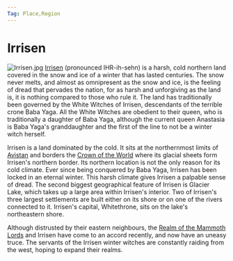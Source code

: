 ```yaml
---
Tag: Place,Region
---
```

# Irrisen
![Irrisen.jpg](questforthefrozenflame/docs/Images/Locations/Irrisen.jpg)
[Irrisen](https://pathfinderwiki.com/wiki/Irrisen) (pronounced IHR-ih-sehn) is a harsh, cold northern land covered in the snow and ice of a winter that has lasted centuries. The snow never melts, and almost as omnipresent as the snow and ice, is the feeling of dread that pervades the nation, for as harsh and unforgiving as the land is, it is nothing compared to those who rule it. The land has traditionally been governed by the White Witches of Irrisen, descendants of the terrible crone Baba Yaga. All the White Witches are obedient to their queen, who is traditionally a daughter of Baba Yaga, although the current queen Anastasia is Baba Yaga's granddaughter and the first of the line to not be a winter witch herself.

Irrisen is a land dominated by the cold. It sits at the northernmost limits of [Avistan](questforthefrozenflame/docs/Backstory/Places/Avistan.md) and borders the [Crown of the World](questforthefrozenflame/docs/Backstory/Places/Crown-of-the-World.md) where its glacial sheets form Irrisen's northern border. Its northern location is not the only reason for its cold climate. Ever since being conquered by Baba Yaga, Irrisen has been locked in an eternal winter. This harsh climate gives Irrisen a palpable sense of dread. The second biggest geographical feature of Irrisen is Glacier Lake, which takes up a large area within Irrisen's interior. Two of Irrisen's three largest settlements are built either on its shore or on one of the rivers connected to it. Irrisen's capital, Whitethrone, sits on the lake's northeastern shore.

Although distrusted by their eastern neighbours, the [Realm of the Mammoth Lords](questforthefrozenflame/docs/Backstory/Places/Realm-of-the-Mammoth-Lords.md) and Irrisen have come to an accord recently, and now have an uneasy truce. The servants of the Irrisen winter witches are constantly raiding from the west, hoping to expand their realms.